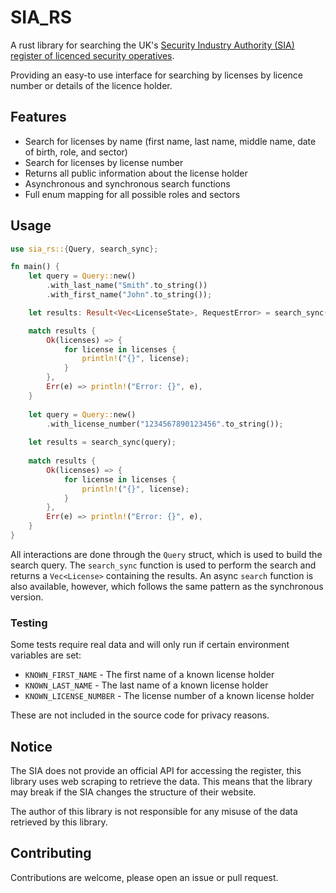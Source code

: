 # SIA_RS

A rust library for searching the UK's [Security Industry Authority (SIA) register of licenced security operatives](https://services.sia.homeoffice.gov.uk/PublicRegister/).

Providing an easy-to use interface for searching by licenses by licence number or details of the licence holder.

## Features
- Search for licenses by name (first name, last name, middle name, date of birth, role, and sector)
- Search for licenses by license number
- Returns all public information about the license holder
- Asynchronous and synchronous search functions
- Full enum mapping for all possible roles and sectors

## Usage
```rust
use sia_rs::{Query, search_sync};

fn main() {
    let query = Query::new()
        .with_last_name("Smith".to_string())
        .with_first_name("John".to_string());

    let results: Result<Vec<LicenseState>, RequestError> = search_sync(query);

    match results {
        Ok(licenses) => {
            for license in licenses {
                println!("{}", license);
            }
        },
        Err(e) => println!("Error: {}", e),
    }
    
    let query = Query::new()
        .with_license_number("1234567890123456".to_string());
    
    let results = search_sync(query);
    
    match results {
        Ok(licenses) => {
            for license in licenses {
                println!("{}", license);
            }
        },
        Err(e) => println!("Error: {}", e),
    }
}
```
All interactions are done through the `Query` struct, which is used to build the search query. 
The `search_sync` function is used to perform the search and returns a `Vec<License>` containing the results.
An async `search` function is also available, however, which follows the same pattern as the synchronous version.

### Testing 
Some tests require real data and will only run if certain environment variables are set:
- `KNOWN_FIRST_NAME` - The first name of a known license holder
- `KNOWN_LAST_NAME` - The last name of a known license holder
- `KNOWN_LICENSE_NUMBER` - The license number of a known license holder

These are not included in the source code for privacy reasons.

## Notice
The SIA does not provide an official API for accessing the register, this library uses web scraping to retrieve the data. 
This means that the library may break if the SIA changes the structure of their website.

The author of this library is not responsible for any misuse of the data retrieved by this library.

## Contributing

Contributions are welcome, please open an issue or pull request.